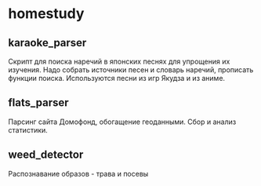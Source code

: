 # homestudy

## karaoke_parser
Скрипт для поиска наречий в японских песнях для упрощения их изучения. Надо собрать источники песен и словарь наречий, прописать функции поиска. Используются песни из игр Якудза и из аниме.

## flats_parser
Парсинг сайта Домофонд, обогащение геоданными. Сбор и анализ статистики.

## weed_detector
Распознавание образов - трава и посевы
